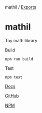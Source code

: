 mathil / [Exports](modules.md)

# mathil

Toy math library

Build

```
npm run build
```

Test

```
npm test
```

[Docs](https://eransed.github.io/mathil/)

[GitHub](https://github.com/eransed/mathil)

[NPM](https://www.npmjs.com/package/mathil)
